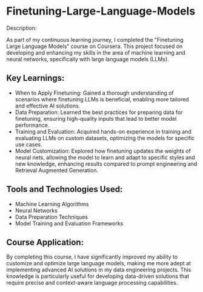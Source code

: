 # Finetuning-Large-Language-Models

Description:

As part of my continuous learning journey, I completed the "Finetuning Large Language Models" course on Coursera. This project focused on developing and enhancing my skills in the area of machine learning and neural networks, specifically with large language models (LLMs).

## Key Learnings:

- When to Apply Finetuning: Gained a thorough understanding of scenarios where finetuning LLMs is beneficial, enabling more tailored and effective AI solutions.
- Data Preparation: Learned the best practices for preparing data for finetuning, ensuring high-quality inputs that lead to better model performance.
- Training and Evaluation: Acquired hands-on experience in training and evaluating LLMs on custom datasets, optimizing the models for specific use cases.
- Model Customization: Explored how finetuning updates the weights of neural nets, allowing the model to learn and adapt to specific styles and new knowledge, enhancing results compared to prompt engineering and Retrieval Augmented Generation.

## Tools and Technologies Used:

- Machine Learning Algorithms
- Neural Networks
- Data Preparation Techniques
- Model Training and Evaluation Frameworks

## Course Application:

By completing this course, I have significantly improved my ability to customize and optimize large language models, making me more adept at implementing advanced AI solutions in my data engineering projects. This knowledge is particularly useful for developing data-driven solutions that require precise and context-aware language processing capabilities.
